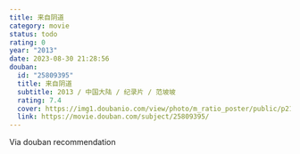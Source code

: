 ```yaml
---
title: 来自阴道
category: movie
status: todo
rating: 0
year: "2013"
date: 2023-08-30 21:28:56
douban:
  id: "25809395"
  title: 来自阴道
  subtitle: 2013 / 中国大陆 / 纪录片 / 范坡坡
  rating: 7.4
  cover: https://img1.doubanio.com/view/photo/m_ratio_poster/public/p2165894099.jpg
  link: https://movie.douban.com/subject/25809395/
---
```


Via douban recommendation 